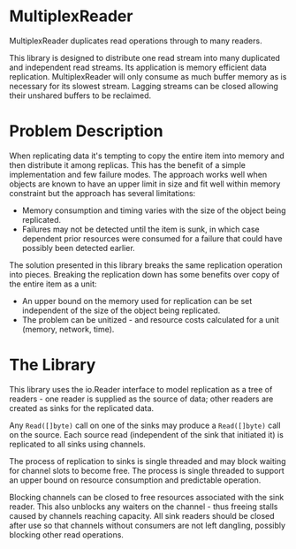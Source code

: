 # MultiplexReader

MultiplexReader duplicates read operations through to many readers.

This library is designed to distribute one read stream into many duplicated and independent read streams.  Its application is memory efficient data replication.  MultiplexReader will only consume as much buffer memory as is necessary for its slowest stream.  Lagging streams can be closed allowing their unshared buffers to be reclaimed.

# Problem Description

When replicating data it's tempting to copy the entire item into memory and then distribute it among replicas.  This has the benefit of a simple implementation and few failure modes.  The approach works well when objects are known to have an upper limit in size and fit well within memory constraint but the approach has several limitations:

- Memory consumption and timing varies with the size of the object being replicated.
- Failures may not be detected until the item is sunk, in which case dependent prior resources were consumed for a failure that could have possibly been detected earlier.

The solution presented in this library breaks the same replication operation into pieces.  Breaking the replication down has some benefits over copy of the entire item as a unit:

- An upper bound on the memory used for replication can be set independent of the size of the object being replicated.
- The problem can be unitized - and resource costs calculated for a unit (memory, network, time).

# The Library

This library uses the io.Reader interface to model replication as a tree of readers - one reader is supplied as the source of data; other readers are created as sinks for the replicated data.

Any `Read([]byte)` call on one of the sinks may produce a `Read([]byte)` call on the source.  Each source read (independent of the sink that initiated it) is replicated to all sinks using channels.

The process of replication to sinks is single threaded and may block waiting for channel slots to become free.  The process is single threaded to support an upper bound on resource consumption and predictable operation.

Blocking channels can be closed to free resources associated with the sink reader.  This also unblocks any waiters on the channel - thus freeing stalls caused by channels reaching capacity.  All sink readers should be closed after use so that channels without consumers are not left dangling, possibly blocking other read operations.


